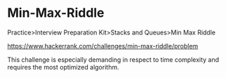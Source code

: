 # Min-Max-Riddle

Practice>Interview Preparation Kit>Stacks and Queues>Min Max Riddle

https://www.hackerrank.com/challenges/min-max-riddle/problem

This challenge is especially demanding in respect to time complexity and requires the most optimized algorithm.
